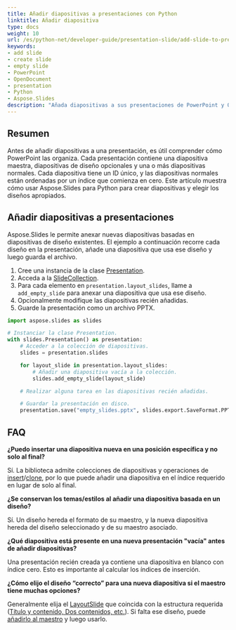 ```yaml
---
title: Añadir diapositivas a presentaciones con Python
linktitle: Añadir diapositiva
type: docs
weight: 10
url: /es/python-net/developer-guide/presentation-slide/add-slide-to-presentation/
keywords:
- add slide
- create slide
- empty slide
- PowerPoint
- OpenDocument
- presentation
- Python
- Aspose.Slides
description: "Añada diapositivas a sus presentaciones de PowerPoint y OpenDocument de forma fácil con Aspose.Slides para Python mediante .NET: inserción de diapositivas sin problemas y eficiente en segundos."
---
```


## **Resumen**

Antes de añadir diapositivas a una presentación, es útil comprender cómo PowerPoint las organiza. Cada presentación contiene una diapositiva maestra, diapositivas de diseño opcionales y una o más diapositivas normales. Cada diapositiva tiene un ID único, y las diapositivas normales están ordenadas por un índice que comienza en cero. Este artículo muestra cómo usar Aspose.Slides para Python para crear diapositivas y elegir los diseños apropiados.

## **Añadir diapositivas a presentaciones**

Aspose.Slides le permite anexar nuevas diapositivas basadas en diapositivas de diseño existentes. El ejemplo a continuación recorre cada diseño en la presentación, añade una diapositiva que usa ese diseño y luego guarda el archivo.

1. Cree una instancia de la clase [Presentation](https://reference.aspose.com/slides/python-net/aspose.slides/presentation/).
1. Acceda a la [SlideCollection](https://reference.aspose.com/slides/python-net/aspose.slides/slidecollection/).
1. Para cada elemento en `presentation.layout_slides`, llame a `add_empty_slide` para anexar una diapositiva que usa ese diseño.
1. Opcionalmente modifique las diapositivas recién añadidas.
1. Guarde la presentación como un archivo PPTX.

```py
import aspose.slides as slides

# Instanciar la clase Presentation.
with slides.Presentation() as presentation:
    # Acceder a la colección de diapositivas.
    slides = presentation.slides

    for layout_slide in presentation.layout_slides:
        # Añadir una diapositiva vacía a la colección.
        slides.add_empty_slide(layout_slide)

    # Realizar alguna tarea en las diapositivas recién añadidas.

    # Guardar la presentación en disco.
    presentation.save("empty_slides.pptx", slides.export.SaveFormat.PPTX)
```

## **FAQ**

**¿Puedo insertar una diapositiva nueva en una posición específica y no solo al final?**

Sí. La biblioteca admite colecciones de diapositivas y operaciones de [insert](https://reference.aspose.com/slides/python-net/aspose.slides/slidecollection/insert_empty_slide/)/[clone](https://reference.aspose.com/slides/python-net/aspose.slides/slidecollection/insert_clone/), por lo que puede añadir una diapositiva en el índice requerido en lugar de solo al final.

**¿Se conservan los temas/estilos al añadir una diapositiva basada en un diseño?**

Sí. Un diseño hereda el formato de su maestro, y la nueva diapositiva hereda del diseño seleccionado y de su maestro asociado.

**¿Qué diapositiva está presente en una nueva presentación "vacía" antes de añadir diapositivas?**

Una presentación recién creada ya contiene una diapositiva en blanco con índice cero. Esto es importante al calcular los índices de inserción.

**¿Cómo elijo el diseño “correcto” para una nueva diapositiva si el maestro tiene muchas opciones?**

Generalmente elija el [LayoutSlide](https://reference.aspose.com/slides/python-net/aspose.slides/layoutslide/) que coincida con la estructura requerida ([Título y contenido, Dos contenidos, etc.](https://reference.aspose.com/slides/python-net/aspose.slides/slidelayouttype/)). Si falta ese diseño, puede [añadirlo al maestro](/slides/es/python-net/slide-layout/) y luego usarlo.